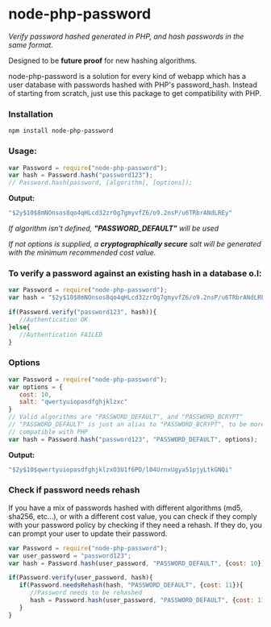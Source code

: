# node-php-password

*Verify password hashed generated in PHP, and hash passwords in the same format.*

Designed to be **future proof** for new hashing algorithms.

node-php-password is a solution for every kind of webapp which has a user database with passwords hashed with PHP's password_hash. Instead of starting from scratch, just use this package to get compatibility with PHP.

### Installation
```
npm install node-php-password
```

### Usage:
```javascript
var Password = require("node-php-password");
var hash = Password.hash("password123");
// Password.hash(password, [algorithm], [options]);
```
**Output:**
```javascript
"$2y$10$8mNOnsos8qo4qHLcd32zrOg7gmyvfZ6/o9.2nsP/u6TRbrANdLREy"
```
*If algorithm isn't defined, **"PASSWORD_DEFAULT"** will be used*

*If not options is supplied, a **cryptographically secure** salt will be generated with the minimum recommended cost value.*

### To verify a password against an existing hash in a database o.l:
```javascript
var Password = require("node-php-password");
var hash = "$2y$10$8mNOnsos8qo4qHLcd32zrOg7gmyvfZ6/o9.2nsP/u6TRbrANdLREy";

if(Password.verify("password123", hash)){
   //Authentication OK
}else{
   //Authentication FAILED
}
```

### Options
```javascript
var Password = require("node-php-password");
var options = {
   cost: 10,
   salt: "qwertyuiopasdfghjklzxc"
}
// Valid algorithms are "PASSWORD_DEFAULT", and "PASSWORD_BCRYPT"
// "PASSWORD_DEFAULT" is just an alias to "PASSWORD_BCRYPT", to be more
// compatible with PHP
var hash = Password.hash("password123", "PASSWORD_DEFAULT", options);
```

**Output:**
```javascript
"$2y$10$qwertyuiopasdfghjklzxO3U1f6PD/l04UrnxUgya51pjyLtkGNQi"
```

### Check if password needs rehash
If you have a mix of passwords hashed with different algorithms (md5, sha256, etc...), or with a different cost value, you can check if they comply with your password policy by checking if they need a rehash. If they do, you can prompt your user to update their password.
```javascript
var Password = require("node-php-password");
var user_password = "password123";
var hash = Password.hash(user_password, "PASSWORD_DEFAULT", {cost: 10});

if(Password.verify(user_password, hash){
   if(Password.needsRehash(hash, "PASSWORD_DEFAULT", {cost: 11}){
      //Password needs to be rehashed
      hash = Password.hash(user_password, "PASSWORD_DEFAULT", {cost: 11});
   }
}
```
